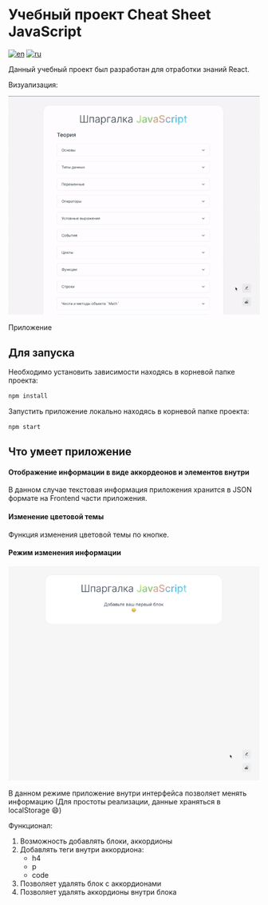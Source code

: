 <!-- prettier-ignore-start -->
# Учебный проект Cheat Sheet JavaScript

[![en](https://img.shields.io/badge/lang-en-blue)](#/README.md)
[![ru](https://img.shields.io/badge/lang-ru-green.svg)](#/README.md)

Данный учебный проект был разработан для отработки знаний React.

Визуализация:

<img src="git_source/IMG_0212.gif" width="600" height="auto"/>

Приложение 
## Для запуска
Необходимо установить зависимости находясь в корневой папке проекта:
```bash
npm install
```

Запустить приложение локально находясь в корневой папке проекта:
```bash
npm start
```

## Что умеет приложение

#### Отображение информации в виде аккордеонов и элементов внутри
В данном случае текстовая информация приложения хранится в JSON формате на Frontend части приложения.
#### Изменение цветовой темы
Функция изменения цветовой темы по кнопке.
#### Режим изменения информации
<img src="git_source/IMG_0213.gif" width="" height="auto"/>

В данном режиме приложение внутри интерфейса позволяет менять информацию (Для простоты реализации, данные храняться в localStorage :smile:)

Функционал:

1. Возможность добавлять блоки, аккордионы
2. Добавлять теги внутри аккордиона:
    - h4
    - p
    - code
3. Позволяет удалять блок с аккордионами
4. Позволяет удалять аккордионы внутри блока







<!-- prettier-ignore-end -->
